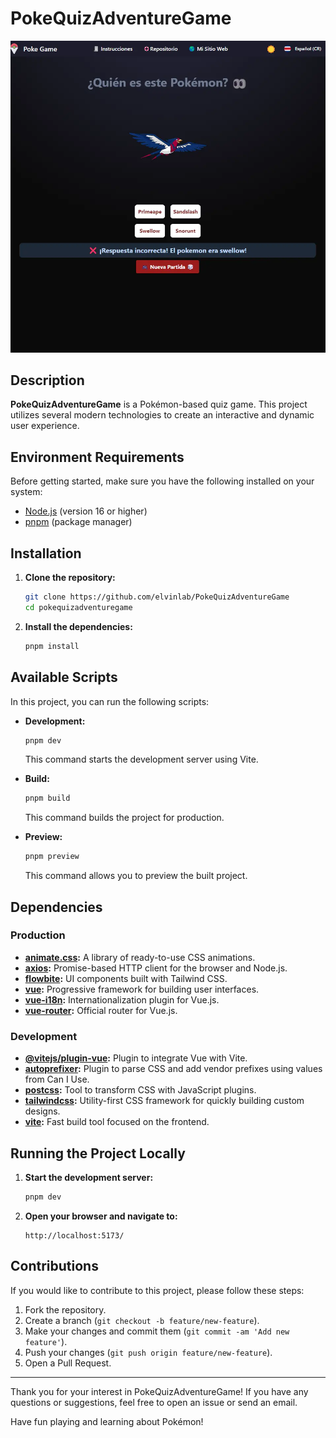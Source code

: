 # PokeQuizAdventureGame

![PokeQuizAdventureGame](./src/assets/banner.webp)

## Description

**PokeQuizAdventureGame** is a Pokémon-based quiz game. This project utilizes several modern technologies to create an interactive and dynamic user experience.

## Environment Requirements

Before getting started, make sure you have the following installed on your system:

- [Node.js](https://nodejs.org/en/) (version 16 or higher)
- [pnpm](https://pnpm.io/installation) (package manager)

## Installation

1. **Clone the repository:**

   ```sh
   git clone https://github.com/elvinlab/PokeQuizAdventureGame
   cd pokequizadventuregame
   ```

2. **Install the dependencies:**
   ```sh
   pnpm install
   ```

## Available Scripts

In this project, you can run the following scripts:

- **Development:**

  ```sh
  pnpm dev
  ```

  This command starts the development server using Vite.

- **Build:**

  ```sh
  pnpm build
  ```

  This command builds the project for production.

- **Preview:**
  ```sh
  pnpm preview
  ```
  This command allows you to preview the built project.

## Dependencies

### Production

- **[animate.css](https://animate.style/):** A library of ready-to-use CSS animations.
- **[axios](https://axios-http.com/):** Promise-based HTTP client for the browser and Node.js.
- **[flowbite](https://flowbite.com/):** UI components built with Tailwind CSS.
- **[vue](https://vuejs.org/):** Progressive framework for building user interfaces.
- **[vue-i18n](https://kazupon.github.io/vue-i18n/):** Internationalization plugin for Vue.js.
- **[vue-router](https://router.vuejs.org/):** Official router for Vue.js.

### Development

- **[@vitejs/plugin-vue](https://vitejs.dev/):** Plugin to integrate Vue with Vite.
- **[autoprefixer](https://github.com/postcss/autoprefixer):** Plugin to parse CSS and add vendor prefixes using values from Can I Use.
- **[postcss](https://postcss.org/):** Tool to transform CSS with JavaScript plugins.
- **[tailwindcss](https://tailwindcss.com/):** Utility-first CSS framework for quickly building custom designs.
- **[vite](https://vitejs.dev/):** Fast build tool focused on the frontend.

## Running the Project Locally

1. **Start the development server:**

   ```sh
   pnpm dev
   ```

2. **Open your browser and navigate to:**
   ```
   http://localhost:5173/
   ```

## Contributions

If you would like to contribute to this project, please follow these steps:

1. Fork the repository.
2. Create a branch (`git checkout -b feature/new-feature`).
3. Make your changes and commit them (`git commit -am 'Add new feature'`).
4. Push your changes (`git push origin feature/new-feature`).
5. Open a Pull Request.

---

Thank you for your interest in PokeQuizAdventureGame! If you have any questions or suggestions, feel free to open an issue or send an email.

Have fun playing and learning about Pokémon!
